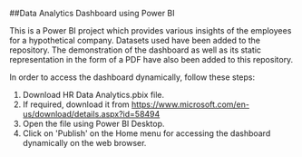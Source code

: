 ##Data Analytics Dashboard using Power BI

This is a Power BI project which provides various insights of the employees for a hypothetical company. Datasets used have been added to the repository.
The demonstration of the dashboard as well as its static representation in the form of a PDF have also been added to this repository.

In order to access the dashboard dynamically, follow these steps:
1. Download HR Data Analytics.pbix file.
2. If required, download it from https://www.microsoft.com/en-us/download/details.aspx?id=58494
3. Open the file using Power BI Desktop.
4. Click on 'Publish' on the Home menu for accessing the dashboard dynamically on the web browser.
